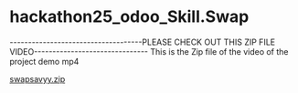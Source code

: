 # hackathon25_odoo_Skill.Swap

------------------------------------PLEASE CHECK OUT THIS ZIP FILE VIDEO-------------------------------
This is the Zip file of the video of the project demo mp4

[swapsavyy.zip](https://github.com/user-attachments/files/21195894/swapsavyy.zip)

